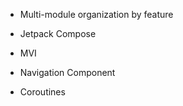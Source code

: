- Multi-module organization by feature​

- Jetpack Compose​

- MVI​

- Navigation Component​

- Coroutines

